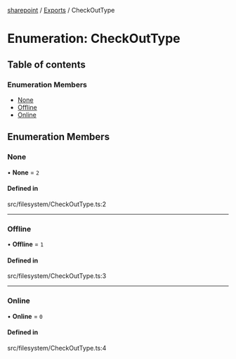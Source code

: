 [sharepoint](../README.md) / [Exports](../modules.md) / CheckOutType

# Enumeration: CheckOutType

## Table of contents

### Enumeration Members

- [None](CheckOutType.md#none)
- [Offline](CheckOutType.md#offline)
- [Online](CheckOutType.md#online)

## Enumeration Members

### None

• **None** = ``2``

#### Defined in

src/filesystem/CheckOutType.ts:2

___

### Offline

• **Offline** = ``1``

#### Defined in

src/filesystem/CheckOutType.ts:3

___

### Online

• **Online** = ``0``

#### Defined in

src/filesystem/CheckOutType.ts:4
